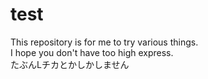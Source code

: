 # test
This repository is for me to try various things.  
I hope you don't have too high express.  
たぶんLチカとかしかしません
